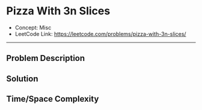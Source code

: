 # Pizza With 3n Slices

- Concept: Misc
- LeetCode Link: https://leetcode.com/problems/pizza-with-3n-slices/

---

## Problem Description

## Solution

## Time/Space Complexity

